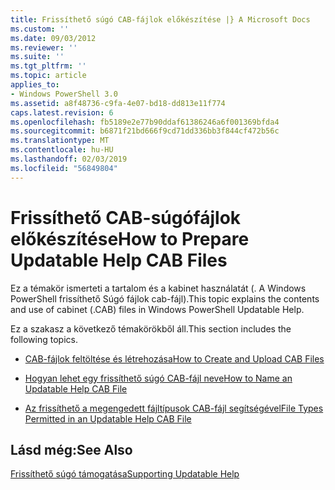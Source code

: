 ```yaml
---
title: Frissíthető súgó CAB-fájlok előkészítése |} A Microsoft Docs
ms.custom: ''
ms.date: 09/03/2012
ms.reviewer: ''
ms.suite: ''
ms.tgt_pltfrm: ''
ms.topic: article
applies_to:
- Windows PowerShell 3.0
ms.assetid: a8f48736-c9fa-4e07-bd18-dd813e11f774
caps.latest.revision: 6
ms.openlocfilehash: fb5189e2e77b90ddaf61386246a6f001369bfda4
ms.sourcegitcommit: b6871f21bd666f9cd71dd336bb3f844cf472b56c
ms.translationtype: MT
ms.contentlocale: hu-HU
ms.lasthandoff: 02/03/2019
ms.locfileid: "56849804"
---
```

# <a name="how-to-prepare-updatable-help-cab-files"></a><span data-ttu-id="b7c6a-102">Frissíthető CAB-súgófájlok előkészítése</span><span class="sxs-lookup"><span data-stu-id="b7c6a-102">How to Prepare Updatable Help CAB Files</span></span>

<span data-ttu-id="b7c6a-103">Ez a témakör ismerteti a tartalom és a kabinet használatát (. A Windows PowerShell frissíthető Súgó fájlok cab-fájl).</span><span class="sxs-lookup"><span data-stu-id="b7c6a-103">This topic explains the contents and use of cabinet (.CAB) files in Windows PowerShell Updatable Help.</span></span>

<span data-ttu-id="b7c6a-104">Ez a szakasz a következő témakörökből áll.</span><span class="sxs-lookup"><span data-stu-id="b7c6a-104">This section includes the following topics.</span></span>

- [<span data-ttu-id="b7c6a-105">CAB-fájlok feltöltése és létrehozása</span><span class="sxs-lookup"><span data-stu-id="b7c6a-105">How to Create and Upload CAB Files</span></span>](./how-to-create-and-upload-cab-files.md)

- [<span data-ttu-id="b7c6a-106">Hogyan lehet egy frissíthető súgó CAB-fájl neve</span><span class="sxs-lookup"><span data-stu-id="b7c6a-106">How to Name an Updatable Help CAB File</span></span>](./how-to-name-an-updatable-help-cab-file.md)

- [<span data-ttu-id="b7c6a-107">Az frissíthető a megengedett fájltípusok CAB-fájl segítségével</span><span class="sxs-lookup"><span data-stu-id="b7c6a-107">File Types Permitted in an Updatable Help CAB File</span></span>](./file-types-permitted-in-an-updatable-help-cab-file.md)

## <a name="see-also"></a><span data-ttu-id="b7c6a-108">Lásd még:</span><span class="sxs-lookup"><span data-stu-id="b7c6a-108">See Also</span></span>

[<span data-ttu-id="b7c6a-109">Frissíthető súgó támogatása</span><span class="sxs-lookup"><span data-stu-id="b7c6a-109">Supporting Updatable Help</span></span>](./supporting-updatable-help.md)